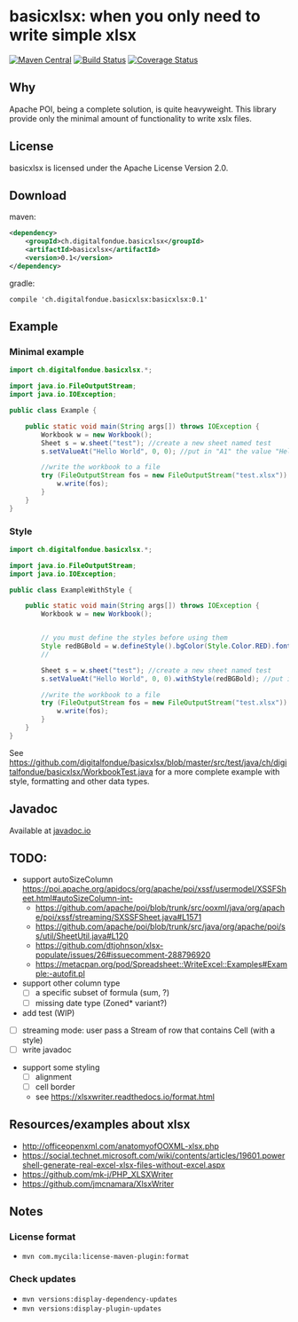 # basicxlsx: when you only need to write simple xlsx

[![Maven Central](https://img.shields.io/maven-central/v/ch.digitalfondue.basicxlsx/basicxlsx.svg)](https://search.maven.org/search?q=g:ch.digitalfondue.basicxlsx)
[![Build Status](https://travis-ci.org/digitalfondue/basicxlsx.svg?branch=master)](https://travis-ci.org/digitalfondue/basicxlsx) 
[![Coverage Status](https://coveralls.io/repos/github/digitalfondue/basicxlsx/badge.svg?branch=master)](https://coveralls.io/github/digitalfondue/basicxlsx?branch=master)

## Why

Apache POI, being a complete solution, is quite heavyweight.
This library provide only the minimal amount of functionality to
write xslx files.

## License
basicxlsx is licensed under the Apache License Version 2.0.

## Download

maven:

```xml
<dependency>
    <groupId>ch.digitalfondue.basicxlsx</groupId>
    <artifactId>basicxlsx</artifactId>
    <version>0.1</version>
</dependency>
```

gradle:

```
compile 'ch.digitalfondue.basicxlsx:basicxlsx:0.1'
```

## Example

### Minimal example

```java
import ch.digitalfondue.basicxlsx.*;

import java.io.FileOutputStream;
import java.io.IOException;

public class Example {

    public static void main(String args[]) throws IOException {
        Workbook w = new Workbook();
        Sheet s = w.sheet("test"); //create a new sheet named test
        s.setValueAt("Hello World", 0, 0); //put in "A1" the value "Hello World"

        //write the workbook to a file
        try (FileOutputStream fos = new FileOutputStream("test.xlsx")) {
            w.write(fos);
        }
    }
}

```

### Style

```java
import ch.digitalfondue.basicxlsx.*;

import java.io.FileOutputStream;
import java.io.IOException;

public class ExampleWithStyle {

    public static void main(String args[]) throws IOException {
        Workbook w = new Workbook();


        // you must define the styles before using them
        Style redBGBold = w.defineStyle().bgColor(Style.Color.RED).font().bold(true).build();
        //

        Sheet s = w.sheet("test"); //create a new sheet named test
        s.setValueAt("Hello World", 0, 0).withStyle(redBGBold); //put in "A1" the value "Hello World", set the style to the cell

        //write the workbook to a file
        try (FileOutputStream fos = new FileOutputStream("test.xlsx")) {
            w.write(fos);
        }
    }
}

```

See https://github.com/digitalfondue/basicxlsx/blob/master/src/test/java/ch/digitalfondue/basicxlsx/WorkbookTest.java
for a more complete example with style, formatting and other data types.

## Javadoc

Available at [javadoc.io](http://javadoc.io/doc/ch.digitalfondue.basicxlsx/basicxlsx/)


## TODO:

 - support autoSizeColumn https://poi.apache.org/apidocs/org/apache/poi/xssf/usermodel/XSSFSheet.html#autoSizeColumn-int-
    - https://github.com/apache/poi/blob/trunk/src/ooxml/java/org/apache/poi/xssf/streaming/SXSSFSheet.java#L1571
    - https://github.com/apache/poi/blob/trunk/src/java/org/apache/poi/ss/util/SheetUtil.java#L120
    - https://github.com/dtjohnson/xlsx-populate/issues/26#issuecomment-288796920
    - https://metacpan.org/pod/Spreadsheet::WriteExcel::Examples#Example:-autofit.pl
 - support other column type
    - [ ] a specific subset of formula (sum, ?)
    - [ ] missing date type (Zoned* variant?)
 - add test (WIP)
 - [ ] streaming mode: user pass a Stream of row that contains Cell (with a style)
 - [ ] write javadoc
 - support some styling
    - [ ] alignment 
    - [ ] cell border
    - see https://xlsxwriter.readthedocs.io/format.html

## Resources/examples about xlsx

- http://officeopenxml.com/anatomyofOOXML-xlsx.php
- https://social.technet.microsoft.com/wiki/contents/articles/19601.powershell-generate-real-excel-xlsx-files-without-excel.aspx
- https://github.com/mk-j/PHP_XLSXWriter
- https://github.com/jmcnamara/XlsxWriter

## Notes

### License format
- `mvn com.mycila:license-maven-plugin:format`

### Check updates
- `mvn versions:display-dependency-updates`
- `mvn versions:display-plugin-updates`
